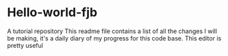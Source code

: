 # Hello-world-fjb
A tutorial repository
This readme file contains a list of all the changes I will be making, it's a daily diary of my progress for this code base.
This editor is pretty useful
